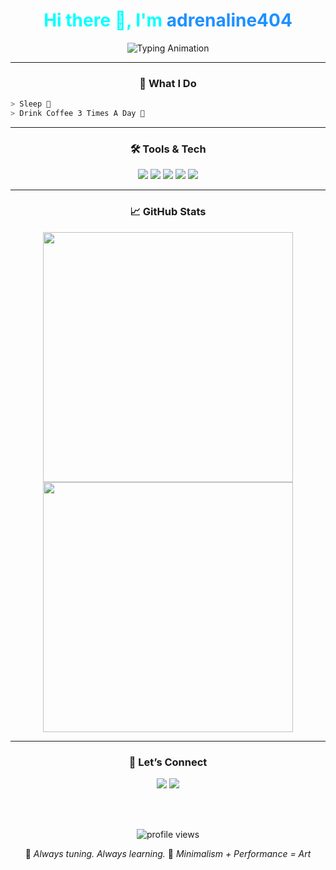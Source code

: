 <!-- Profile -->
<div align="center">

<h1 style="color:#00ffff;">Hi there 👋, I'm <span style="color:#1E90FF;">adrenaline404</span></h1>

<img src="https://readme-typing-svg.herokuapp.com?font=Fira+Code&weight=500&size=20&duration=3000&pause=800&color=00FFFF&center=true&vCenter=true&width=500&lines=Interested+in+Android+Development;Android+Testing+for+experimental+needs" alt="Typing Animation" />

---

### 🧠 What I Do
</div>

```bash
> Sleep 🫥
> Drink Coffee 3 Times A Day 🫥
```

---

<div align="center">

### 🛠️ Tools & Tech

</div>

<p align="center">
  <img src="https://img.shields.io/badge/Shell-Bash-blue?style=flat-square&logo=gnubash" />
  <img src="https://img.shields.io/badge/Magisk-Systemless-green?style=flat-square&logo=android" />
  <img src="https://img.shields.io/badge/Rust-Experimental-orange?style=flat-square&logo=rust" />
  <img src="https://img.shields.io/badge/Linux-Termux-informational?style=flat-square&logo=linux" />
  <img src="https://img.shields.io/badge/Android-Tweaks-success?style=flat-square&logo=android" />
</p>

---

<div align="center">

### 📈 GitHub Stats

<img src="https://github-readme-stats.vercel.app/api?username=adrenaline404&show_icons=true&theme=dark&hide_border=true&hide_title=true&count_private=true" width="400" />
<img src="https://github-readme-streak-stats.demolab.com?user=adrenaline404&theme=dark&hide_border=true" width="400" />
<br>

---

### 🔗 Let’s Connect

<a href="https://t.me/adrenaline_404"><img src="https://img.shields.io/badge/Telegram-%23121011.svg?&style=flat-square&logo=telegram&logoColor=white" /></a>
<a href="https://instagram.com/shfwn_31"><img src="https://img.shields.io/badge/Instagram-E4405F?style=flat-square&logo=instagram&logoColor=white" /></a>

<br><br>

<p><img src="https://komarev.com/ghpvc/?username=adrenaline404&label=Profile+Views&color=0e75b6&style=flat-square" alt="profile views" /></p>

👾 _Always tuning. Always learning._
👾 _Minimalism + Performance = Art_

</div>
